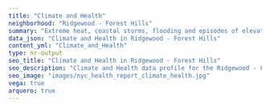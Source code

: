 ```yaml
---
title: "Climate and Health"
neighborhood: "Ridgewood - Forest Hills"
summary: "Extreme heat, coastal storms, flooding and episodes of elevated ozone are climate-related hazards that may increase with climate change and have important public health impacts in New York City. Extreme weather can cause power outages, which also threaten public health. This report provides neighborhood indicators of climate-related hazards, vulnerability and health impacts."
data_json: "Climate and Health in Ridgewood - Forest Hills"
content_yml: "Climate_and_Health"
type: nr-output
seo_title: "Climate and Health in Ridgewood - Forest Hills"
seo_description: "Climate and Health data profile for the Ridgewood - Forest Hills neighborhood of NYC."
seo_image: "images/nyc_health_report_climate_health.jpg"
vega: true
arquero: true
---
```

